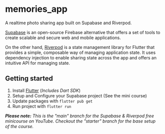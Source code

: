 # memories_app

A realtime photo sharing app built on Supabase and Riverpod.

[Supabase](https://supabase.io) is an open-source Firebase alternative that offers a set of tools to create scalable and secure web and mobile applications. 

On the other hand, [Riverpod](https://docs-v2.riverpod.dev/) is a state management library for Flutter that provides a simple, composable way of managing application state. It uses dependency injection to enable sharing state across the app and offers an intuitive API for managing state.

## Getting started

1. Install [Flutter](https://docs.flutter.dev/get-started/install) (_Includes Dart SDK_)
2. Setup and Configure your Supabase project (See the mini course)
3. Update packages with `flutter pub get`
4. Run project with `flutter run`

_**Please note:** This is the "main" branch for the Supabase & Riverpod free minicourse on YouTube. Checkout the "starter" branch for the base setup of the course._